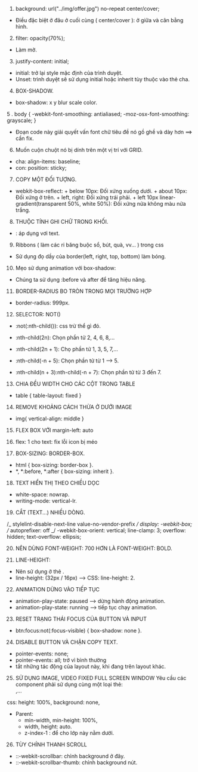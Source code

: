 1. background: url("../img/offer.jpg") no-repeat center/cover;

- Điều đặc biệt ở đâu ở cuối cùng ( center/cover ): ở giữa và cân bằng hình.

2. filter: opacity(70%);

- Làm mờ.

3. justify-content: initial;

- initial: trở lại style mặc định của trình duyệt.
- Unset: trình duyệt sẽ sử dụng initial hoặc inherit tùy thuộc vào thẻ cha.

4. BOX-SHADOW.

- box-shadow: x y blur scale color.

5 . body {
-webkit-font-smoothing: antialiased;
-moz-osx-font-smoothing: grayscale;
}

- Đoạn code này giải quyết vấn font chữ tiêu đề nó gồ ghề và dày hơn ==> cần fix.

6. Muốn cuộn chuột nó bị dính trên một vị trí với GRID.

- cha: align-items: baseline;
- con: position: sticky;

7. COPY MỘT ĐỐI TƯỢNG.

- webkit-box-reflect: + below 10px: Đối xứng xuống dưới. + about 10px: Đối xứng ở trên. + left, right: Đối xứng trái phải. + left 10px linear-gradient(transparent 50%, white 50%): Đối xứng nửa không màu nửa trắng.

8. THUỘC TÍNH GHI CHỮ TRONG KHỐI.

- <div contenteditable="true">: áp dụng vơi text.

9. Ribbons ( làm các ri băng buộc sổ, bút, quà, vv... ) trong css

- Sử dụng đọ dầy của border(left, right, top, bottom) làm bóng.

10. Mẹo sử dụng animation với box-shadow:

- Chúng ta sử dụng :before và after để tăng hiệu năng.

11. BORDER-RADIUS BO TRÒN TRONG MỌI TRƯỜNG HỢP

- border-radius: 999px.

12. SELECTOR: NOT()

- :not(:nth-child()): css trừ thể gì đó.
- :nth-child(2n): Chọn phần tử 2, 4, 6, 8,...
- :nth-child(2n + 1): Chọ phần tử 1, 3, 5, 7,...

- :nth-child(-n + 5): Chọn phần tử từ 1 --> 5.
- :nth-child(n + 3):nth-child(-n + 7): Chọn phần tử từ 3 đến 7.

13. CHIA ĐỀU WIDTH CHO CÁC CỘT TRONG TABLE

- table { table-layout: fixed }

14. REMOVE KHOẢNG CÁCH THỪA Ở DƯỚI IMAGE

- img{ vertical-align: middle }

15. FLEX BOX VỚI margin-left: auto

16. flex: 1 cho text: fix lỗi icon bị méo

17. BOX-SIZING: BORDER-BOX.

- html { box-sizing: border-box }.
- \*, \*:before, \*:after { box-sizing: inherit }.

18. TEXT HIỂN THỊ THEO CHIỀU DỌC

- white-space: nowrap.
- writing-mode: vertical-lr.

19. CẮT (TEXT...) NHIỀU DÒNG.

/_ stylelint-disable-next-line value-no-vendor-prefix _/
display: -webkit-box;
/_ autoprefixer: off _/
-webkit-box-orient: vertical;
line-clamp: 3;
overflow: hidden;
text-overflow: ellipsis;

20. NÊN DÙNG FONT-WEIGHT: 700 HƠN LÀ FONT-WEIGHT: BOLD.

21. LINE-HEIGHT:

- Nên sử dụng ở thẻ <body>.
- line-height: (32px / 16px) --> CSS: line-height: 2.

22. ANIMATION DỪNG VÀO TIẾP TỤC

- animation-play-state: paused --> dừng hành động animation.
- animation-play-state: running --> tiếp tục chạy animation.

23. RESET TRẠNG THÁI FOCUS CỦA BUTTON VÀ INPUT

- btn:focus:not(:focus-visible) { box-shadow: none }.

24. DISABLE BUTTON VÀ CHẶN COPY TEXT.

- pointer-events: none;
- pointer-events: all; trở vì bình thường
- tắt những tác động của layout này, khi đang trên layout khác.

25. SỬ DỤNG IMAGE, VIDEO FIXED FULL SCREEN WINDOW
    Yêu cầu các component phải sử dụng cùng một loại thẻ: <section>,...

<section> css: height: 100%, background: none,

- Parent:
  - min-width, min-height: 100%,
  - width, height: auto.
  - z-index-1 : để cho lớp này nằm dưới.

26. TÙY CHỈNH THANH SCROLL

- ::-webkit-scrollbar: chỉnh background ở đây.
- ::-webkit-scrollbar-thumb: chỉnh background nút.
